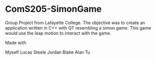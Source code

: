 # ComS205-SimonGame
Group Project from Lafayette College. The objective was to create an application written in C++ with QT resembling a simon game. This game would use the leap motion to interact with the game. 

Made with 

Myself
Lucas Steele
Jordan Blake
Alan Tu
